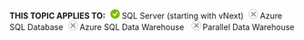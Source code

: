 <Token>**THIS TOPIC APPLIES TO:**![yes](media/yes.png)SQL Server (starting with vNext)![no](media/no.png)Azure SQL Database![no](media/no.png)Azure SQL Data Warehouse ![no](media/no.png)Parallel Data Warehouse </Token>

